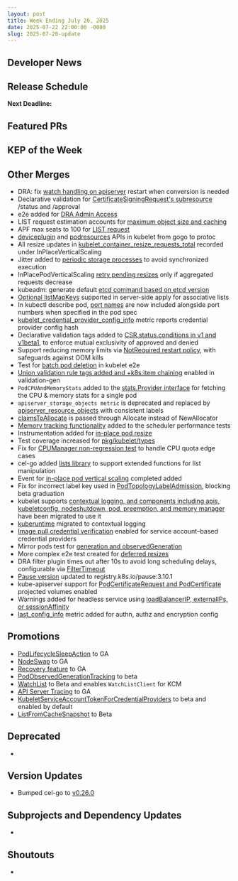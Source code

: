 ```yaml
---
layout: post
title: Week Ending July 20, 2025
date: 2025-07-22 22:00:00 -0000
slug: 2025-07-20-update
---
```


## Developer News


## Release Schedule

**Next Deadline:**


## Featured PRs


## KEP of the Week


## Other Merges

* DRA: fix [watch handling on apiserver](https://github.com/kubernetes/kubernetes/pull/133076) restart when conversion is needed
* Declarative validation for [CertificateSigningRequest's subresource](https://github.com/kubernetes/kubernetes/pull/133068) /status and /approval
* e2e added for [DRA Admin Access](https://github.com/kubernetes/kubernetes/pull/133070)
* LIST request estimation accounts for [maximum object size and caching](https://github.com/kubernetes/kubernetes/pull/133061)
* APF max seats to 100 for [LIST request](https://github.com/kubernetes/kubernetes/pull/133034) 
* [deviceplugin](https://github.com/kubernetes/kubernetes/pull/133028) and [podresources](https://github.com/kubernetes/kubernetes/pull/133027) APIs in kubelet from gogo to protoc
* All resize updates in [kubelet_container_resize_requests_total](https://github.com/kubernetes/kubernetes/pull/133060) recorded under InPlaceVerticalScaling
* Jitter added to [periodic storage processes](https://github.com/kubernetes/kubernetes/pull/133053) to avoid synchronized execution
* InPlacePodVerticalScaling [retry pending resizes](https://github.com/kubernetes/kubernetes/pull/133045) only if aggregated requests decrease
* kubeadm: generate default [etcd command based on etcd version](https://github.com/kubernetes/kubernetes/pull/133023)
* [Optional listMapKeys](https://github.com/kubernetes/kubernetes/pull/133020) supported in server-side apply for associative lists
* In kubectl describe pod, [port names](https://github.com/kubernetes/kubernetes/pull/133018) are now included alongside port numbers when specified in the pod spec
* [kubelet_credential_provider_config_info](https://github.com/kubernetes/kubernetes/pull/133016) metric reports credential provider config hash
* Declarative validation tags added to [CSR.status.conditions in v1 and v1beta1](https://github.com/kubernetes/kubernetes/pull/133013), to enforce mutual exclusivity of approved and denied
* Support reducing memory limits via [NotRequired restart policy](https://github.com/kubernetes/kubernetes/pull/133012), with safeguards against OOM kills
* Test for [batch pod deletion](https://github.com/kubernetes/kubernetes/pull/132980) in kubelet e2e
* [Union validation rule tags added and +k8s:item chaining](https://github.com/kubernetes/kubernetes/pull/133008) enabled in validation-gen
* `PodCPUAndMemoryStats` added to the [stats.Provider interface](https://github.com/kubernetes/kubernetes/pull/132973) for fetching the CPU & memory stats for a single pod
* `apiserver_storage_objects metric` is deprecated and replaced by [apiserver_resource_objects](https://github.com/kubernetes/kubernetes/pull/132965) with consistent labels
* [claimsToAllocate](https://github.com/kubernetes/kubernetes/pull/132976) is passed through Allocate instead of NewAllocator
* [Memory tracking functionality](https://github.com/kubernetes/kubernetes/pull/132910) added to the scheduler performance tests
* Instrumentation added for [in-place pod resize](https://github.com/kubernetes/kubernetes/pull/132903)
* Test coverage increased for [pkg/kubelet/types](https://github.com/kubernetes/kubernetes/pull/132847)
* Fix for [CPUManager non-regression test](https://github.com/kubernetes/kubernetes/pull/132811) to handle CPU quota edge cases
* cel-go added [lists library](https://github.com/kubernetes/kubernetes/pull/131700) to support extended functions for list manipulation
* Event for [in-place pod vertical scaling](https://github.com/kubernetes/kubernetes/pull/130387) completed added
* Fix for incorrect label key used in [PodTopologyLabelAdmission](https://github.com/kubernetes/kubernetes/pull/132462), blocking beta graduation
* kubelet supports [contextual logging, and components including apis, kubeletconfig, nodeshutdown, pod, preemption, and memory manager](https://github.com/kubernetes/kubernetes/pulls?q=is%3Apr+merged%3A%3E2025-07-16++label%3Aarea%2Flogging+) have been migrated to use it
* [kuberuntime](https://github.com/kubernetes/kubernetes/pull/132427) migrated to contextual logging
* [Image pull credential verification](https://github.com/kubernetes/kubernetes/pull/132771) enabled for service account–based credential providers
* Mirror pods test for [generation and observedGeneration](https://github.com/kubernetes/kubernetes/pull/132198)
* More complex e2e test created for [deferred resizes](https://github.com/kubernetes/kubernetes/pull/132152)
* DRA filter plugin times out after 10s to avoid long scheduling delays, configurable via [FilterTimeout](https://github.com/kubernetes/kubernetes/pull/132033)
* [Pause version](https://github.com/kubernetes/kubernetes/pull/130713) updated to registry.k8s.io/pause:3.10.1
* kube-apiserver support for [PodCertificateRequest and PodCertificate](https://github.com/kubernetes/kubernetes/pull/128010) projected volumes enabled
* Warnings added for headless service using [loadBalancerIP, externalIPs, or sessionAffinity](https://github.com/kubernetes/kubernetes/pull/132214)
* [last_config_info](https://github.com/kubernetes/kubernetes/pull/132299) metric added for authn, authz and encryption config

## Promotions

* [PodLifecycleSleepAction](https://github.com/kubernetes/kubernetes/pull/132595) to GA
* [NodeSwap](https://github.com/kubernetes/kubernetes/pull/132651) to GA
* [Recovery feature](https://github.com/kubernetes/kubernetes/pull/132662) to GA
* [PodObservedGenerationTracking](https://github.com/kubernetes/kubernetes/pull/132912) to beta
* [WatchList](https://github.com/kubernetes/kubernetes/pull/132704) to Beta and enables `WatchListClient` for KCM
* [API Server Tracing](https://github.com/kubernetes/kubernetes/pull/132340) to GA
* [KubeletServiceAccountTokenForCredentialProviders](https://github.com/kubernetes/kubernetes/pull/133017) to beta and enabled by default
* [ListFromCacheSnapshot](https://github.com/kubernetes/kubernetes/pull/132901) to Beta

## Deprecated

*

## Version Updates

* Bumped cel-go to [v0.26.0](https://github.com/kubernetes/kubernetes/pull/133010)

## Subprojects and Dependency Updates

*

## Shoutouts

*
